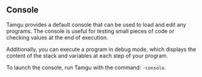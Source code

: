## Console

Tamgu provides a default console that can be used to load and edit any programs. The console is useful for testing small pieces of code or checking values at the end of execution.

Additionally, you can execute a program in debug mode, which displays the content of the stack and variables at each step of your program.

To launch the console, run Tamgu with the command: `-console`.